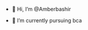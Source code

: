 - 👋 Hi, I’m @Amberbashir

- 🌱 I’m currently pursuing bca

<!---
Amberbashir/Amberbashir is a ✨ special ✨ repository because its `README.md` (this file) appears on your GitHub profile.
You can click the Preview link to take a look at your changes.
--->
